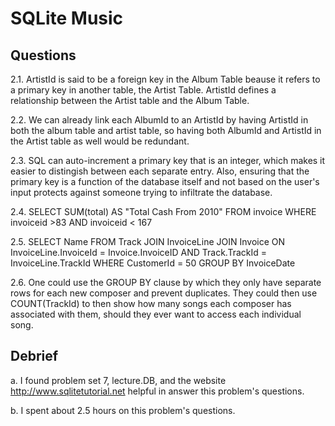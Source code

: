# SQLite Music

## Questions

2.1. ArtistId is said to be a foreign key in the Album Table beause it refers to a primary key in another table, the Artist Table.
ArtistId defines a relationship between the Artist table and the Album Table.

2.2. We can already link each AlbumId to an ArtistId by having ArtistId in both the album table and artist table, so having both AlbumId and ArtistId
in the Artist table as well would be redundant.

2.3. SQL can auto-increment a primary key that is an integer, which makes it easier to distingish between each separate entry.  Also,
ensuring that the primary key is a function of the database itself and not based on the user's input protects against someone trying to
infiltrate the database.

2.4. SELECT SUM(total) AS "Total Cash From 2010" FROM invoice WHERE invoiceid >83 AND invoiceid < 167

2.5. SELECT Name FROM Track JOIN InvoiceLine JOIN Invoice ON InvoiceLine.InvoiceId = Invoice.InvoiceID AND Track.TrackId =
InvoiceLine.TrackId WHERE CustomerId = 50 GROUP BY InvoiceDate

2.6. One could use the GROUP BY clause by which they only have separate rows for each new composer and prevent duplicates.  They
could then use COUNT(TrackId) to then show how many songs each composer has associated with them, should they ever want to access
each individual song.

## Debrief

a. I found problem set 7, lecture.DB, and the website http://www.sqlitetutorial.net helpful in answer this problem's questions.

b. I spent about 2.5 hours on this problem's questions.
